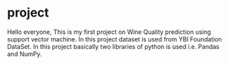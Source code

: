 # project
Hello everyone, This is my first project on Wine Quality prediction using support vector machine.
In this project dataset is used from YBI Foundation DataSet.
In this project basically two libraries of python is used i.e. Pandas and NumPy.
